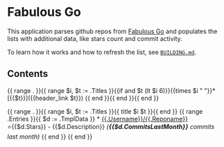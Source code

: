 # Fabulous Go

This application parses github repos from [Fabulous Go](https://github.com/avelino/awesome-go) and populates the lists with additional data, like stars count and commit activity.

To learn how it works and how to refresh the list, see [`BUILDING.md`](https://github.com/yamnikov-oleg/fabulous-go/blob/master/BUILDING.md).

## Contents
{{ range . }}{{ range $i, $t := .Titles }}{{if and $t (lt $i 6)}}{{times $i "  "}}* [{{$t}}]({{header_link $t}})
{{ end }}{{ end }}{{ end }}

{{ range . }}{{ range $i, $t := .Titles }}{{ title $i $t }}{{ end }}
{{ range .Entries }}{{ $d := .TmplData }}  * [{{.Username}}/{{.Reponame}}](https://github.com/{{.Username}}/{{.Reponame}}) :star:{{$d.Stars}} - {{$d.Description}} *(**{{$d.CommitsLastMonth}}** commits last month)*
{{ end }}
{{ end }}
